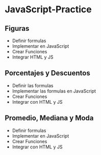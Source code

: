 # JavaScript-Practice

## Figuras

- Definir formulas
- Implementar en JavaScript
- Crear Funciones
- Integrar HTML y JS


## Porcentajes y Descuentos

- Definir las formulas
- Implementar las formulas en JavaScript
- Crear Funciones
- Integrar con HTML y JS


## Promedio, Mediana y Moda

- Definir formulas
- Implementar en JavaScript
- Crear Funciones
- Integrar con HTML y JS
